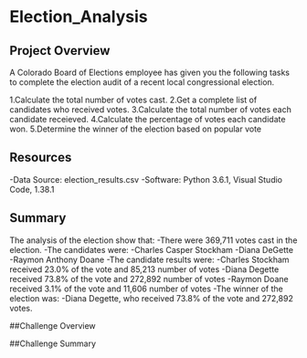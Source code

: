 # Election_Analysis

## Project Overview
A Colorado Board of Elections employee has given you the following tasks to complete the election audit of a recent local congressional election.

1.Calculate the total number of votes cast.
2.Get a complete list of candidates who received votes.
3.Calculate the total number of votes each candidate receieved.
4.Calculate the percentage of votes each candidate won.
5.Determine the winner of the election based on popular vote

## Resources
-Data Source: election_results.csv
-Software: Python 3.6.1, Visual Studio Code, 1.38.1

## Summary
The analysis of the election show that:
-There were 369,711 votes cast in the election.
-The candidates were:
  -Charles Casper Stockham
  -Diana DeGette
  -Raymon Anthony Doane
-The candidate results were:
  -Charles Stockham received 23.0% of the vote and 85,213 number of votes
  -Diana Degette received 73.8% of the vote and 272,892 number of votes
  -Raymon Doane received 3.1% of the vote and 11,606 number of votes
-The winner of the election was:
  -Diana Degette, who received 73.8% of the vote and 272,892 votes.
  
##Challenge Overview

##Challenge Summary
